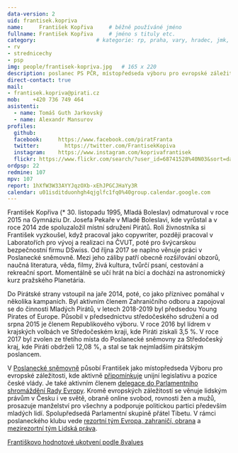 ```yaml
---
data-version: 2
uid: frantisek.kopriva
name:     František Kopřiva  	# běžně používáné jméno
fullname: František Kopřiva  	# jméno s tituly etc.
category:                 	# kategorie: rp, praha, vary, hradec, jmk, senat
- rv
- strednicechy
- psp
img: people/frantisek-kopriva.jpg   # 165 x 220
description: poslanec PS PČR, místopředseda výboru pro evropské záležitosti, delegát do Parlamentního shromáždění Rady Evropy             	# kratký popis, max 160 znaků
direct-contact: true
mail:
- frantisek.kopriva@pirati.cz
mob:	+420 736 749 464	
asistenti: 
  - name: Tomáš Guth Jarkovský
  - name: Alexandr Mansurov	  
profiles:
  github:       
  facebook:     https://www.facebook.com/piratFranta
  twitter: 		  https://twitter.com/FrantisekKopiva
  instagram:    https://www.instagram.com/koprivafrantisek
  flickr: https://www.flickr.com/search/?user_id=68741528%40N03&sort=date-t&view_all=1&text=Fr%20Kop
ordpsp: 22
redmine: 107
mpv: 107
report: 1hXfW3W33AYYJqzOXb-xEhJPGCJHaYy3R
calendar: u01isditduonhgh4qjglfc1fq0%40group.calendar.google.com
---
```


František Kopřiva (* 30. listopadu 1995, Mladá Boleslav) odmaturoval v roce 2015 na Gymnáziu Dr. Josefa Pekaře v Mladé Boleslavi, kde vyrůstal a v roce 2014 zde spoluzaložil místní sdružení Pirátů. Roli živnostníka si František vyzkoušel, když pracoval jako copywriter, později pracoval v Laboratořích pro vývoj a realizaci na ČVUT, poté pro švýcarskou bezpečnostní firmu DSwiss. Od října 2017 se naplno věnuje práci v Poslanecké sněmovně. Mezi jeho záliby patří obecně rozšiřování obzorů, naučná literatura, věda, filmy, živá kultura, tvůrčí psaní, cestování a rekreační sport. Momentálně se učí hrát na bicí a dochází na astronomický kurz pražského Planetária. 

Do Pirátské strany vstoupil na jaře 2014, poté, co jako příznivec pomáhal v několika kampaních. Byl aktivním členem Zahraničního odboru a zapojoval se do činnosti Mladých Pirátů, v letech 2018-2019 byl předsedou Young Pirates of Europe. Působil v předsednictvu středočeského sdružení a od srpna 2015 je členem Republikového výboru. V roce 2016 byl lídrem v krajských volbách ve Středočeském kraji, kde Piráti získali 3,5 %. V roce 2017 byl zvolen ze třetího místa do Poslanecké sněmovny za Středočeský kraj, kde Piráti obdrželi 12,08 %, a stal se tak nejmladším pirátským poslancem. 

V [Poslanecké sněmovně](https://www.psp.cz/sqw/detail.sqw?id=6499/) působí František jako místopředseda Výboru pro evropské záležitosti, kde aktivně [připomínkuje](https://www.psp.cz/sqw/eulist.sqw?zx=6499) unijní legislativu a pozice české vlády. Je také aktivním členem [delegace do Parlamentního shromáždění Rady Evropy](https://pace.coe.int/en/members/7854/kopriva). Kromě evropských záležitostí se věnuje lidským právům v Česku i ve světě, obraně online svobod, rovnosti žen a mužů, prosazuje manželství pro všechny a podporuje politickou partici především mladých lidí. Spolupředsedá Parlamentní skupině přátel Tibetu. V rámci poslaneckého klubu vede [rezortní tým Evropa, zahraničí, obrana](https://www.pirati.cz/pripoj-se/ezo/) a [mezirezortní tým Lidská práva](https://www.pirati.cz/pripoj-se/lidska-prava/). 

[Františkovo hodnotové ukotvení podle 8values](https://forum.pirati.cz/resources/image/17093)
